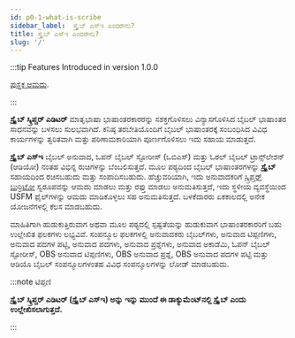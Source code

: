 ```yaml
---
id: p0-1-what-is-scribe
sidebar_label:  ಸ್ಕ್ರೈಬ್ ಎಸ್ಇ ಎಂದರೇನು?
title: ಸ್ಕ್ರೈಬ್ ಎಸ್ಇ ಎಂದರೇನು?
slug: '/'
---
```

:::tip Features Introduced in version 1.0.0

[ಪುಸ್ತಕ ಆಮದು](../Manage%20Project/Projects/p3-4-import%20books.md).

:::

**ಸ್ಕ್ರೈಬ್ ಸ್ಕ್ರಿಪ್ಚರ್ ಎಡಿಟರ್** ಮಾತೃಭಾಷಾ ಭಾಷಾಂತರಕಾರರನ್ನು ಸಶಕ್ತಗೊಳಿಸಲು ವಿನ್ಯಾಸಗೊಳಿಸಿದ ಬೈಬಲ್ ಭಾಷಾಂತರ ಸಾಧನವನ್ನು ಬಳಸಲು ಸುಲಭವಾಗಿದೆ. ಕನಿಷ್ಠ ತರಬೇತಿಯೊಂದಿಗೆ ಬೈಬಲ್ ಭಾಷಾಂತರಕ್ಕೆ ಸಂಬಂಧಿಸಿದ ವಿವಿಧ ಕಾರ್ಯಗಳನ್ನು ತ್ವರಿತವಾಗಿ ಮತ್ತು ಪರಿಣಾಮಕಾರಿಯಾಗಿ ಪೂರ್ಣಗೊಳಿಸಲು ಇದು ಸಹಾಯ ಮಾಡುತ್ತದೆ.

**ಸ್ಕ್ರೈಬ್ ಎಸ್‌ಇ** ಬೈಬಲ್ ಅನುವಾದ, ಓಪನ್ ಬೈಬಲ್ ಸ್ಟೋರೀಸ್ (ಒಬಿಎಸ್) ಮತ್ತು ಓರಲ್ ಬೈಬಲ್ ಟ್ರಾನ್ಸ್‌ಲೇಶನ್ (ಆಡಿಯೋ) ನಂತಹ ವಿಭಿನ್ನ ರುಚಿಗಳನ್ನು ಬೆಂಬಲಿಸುತ್ತದೆ. ಮೂಲ ಪಠ್ಯದಿಂದ ಬೈಬಲ್ ಭಾಷಾಂತರಗಳನ್ನು **ಸ್ಕ್ರೈಬ್** ಸಹಾಯದಿಂದ ರಚಿಸಬಹುದು ಮತ್ತು ಸಂಪಾದಿಸಬಹುದು. ಹೆಚ್ಚುವರಿಯಾಗಿ, ಇದು ಅನುವಾದಕರಿಗೆ [ಸ್ಕ್ರಿಪ್ಚರ್ ಬುರ್ರಿಟೋ](https://docs.burrito.bible/) ಸ್ವರೂಪವನ್ನು ಆಮದು ಮಾಡಲು ಮತ್ತು ರಫ್ತು ಮಾಡಲು ಅನುಮತಿಸುತ್ತದೆ, ಇದು ಸ್ಥಳೀಯ ವ್ಯವಸ್ಥೆಯಿಂದ USFM ಫೈಲ್‌ಗಳನ್ನು ಆಮದು ಮಾಡಿಕೊಳ್ಳಲು ಸಹ ಅನುಮತಿಸುತ್ತದೆ. ಬಳಕೆದಾರರು ಏಕಕಾಲದಲ್ಲಿ ಅನೇಕ ಯೋಜನೆಗಳಲ್ಲಿ ಕೆಲಸ ಮಾಡಬಹುದು.

ಮಾಹಿತಿಗಾಗಿ ಹುಡುಕುತ್ತಿರುವಾಗ ಅಥವಾ ಮೂಲ ಪಠ್ಯದಲ್ಲಿ ಸ್ಪಷ್ಟತೆಯನ್ನು ಹುಡುಕುವಾಗ ಭಾಷಾಂತರಕಾರರಿಗೆ ಬಹು ಉಲ್ಲೇಖಿತ ಫಲಕಗಳು ಲಭ್ಯವಿವೆ. ಸಂಪನ್ಮೂಲ ಫಲಕಗಳಲ್ಲಿ ಅನುವಾದಕರು ಬೈಬಲ್‌ಗಳು, ಅನುವಾದ ಟಿಪ್ಪಣಿಗಳು, ಅನುವಾದ ಪದಗಳ ಪಟ್ಟಿ, ಅನುವಾದ ಪದಗಳು, ಅನುವಾದ ಪ್ರಶ್ನೆಗಳು, ಅನುವಾದ ಅಕಾಡೆಮಿ, ಓಪನ್ ಬೈಬಲ್ ಸ್ಟೋರೀಸ್, OBS ಅನುವಾದ ಟಿಪ್ಪಣಿಗಳು, OBS ಅನುವಾದ ಪ್ರಶ್ನೆ, OBS ಅನುವಾದ ಪದಗಳ ಪಟ್ಟಿ ಮತ್ತು ಆಡಿಯೊ ಬೈಬಲ್ ಸಂಪನ್ಮೂಲಗಳಂತಹ ವಿವಿಧ ಸಂಪನ್ಮೂಲಗಳನ್ನು ಲೋಡ್ ಮಾಡಬಹುದು.

:::note ಟಿಪ್ಪಣಿ

**ಸ್ಕ್ರೈಬ್ ಸ್ಕ್ರಿಪ್ಚರ್ ಎಡಿಟರ್ (ಸ್ಕ್ರೈಬ್ ಎಸ್‌ಇ) ಅನ್ನು ಇನ್ನು ಮುಂದೆ ಈ ಡಾಕ್ಯುಮೆಂಟ್‌ನಲ್ಲಿ ಸ್ಕ್ರೈಬ್ ಎಂದು ಉಲ್ಲೇಖಿಸಲಾಗುತ್ತದೆ.**

:::
